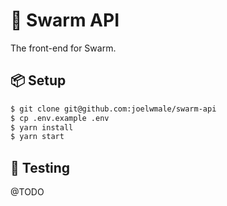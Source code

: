 # 🚀 Swarm API

The front-end for Swarm.

## 📦 Setup

```bash
$ git clone git@github.com:joelwmale/swarm-api
$ cp .env.example .env
$ yarn install
$ yarn start
```

## 🔑 Testing

@TODO
